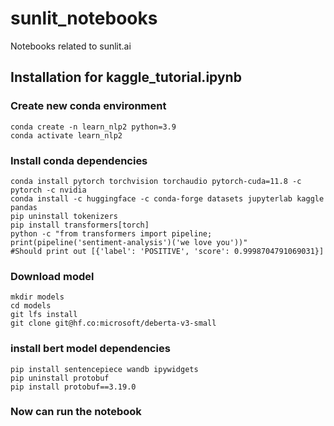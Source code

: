 # sunlit_notebooks
Notebooks related to sunlit.ai

## Installation for kaggle_tutorial.ipynb

### Create new conda environment

```
conda create -n learn_nlp2 python=3.9
conda activate learn_nlp2
```

### Install conda dependencies

```
conda install pytorch torchvision torchaudio pytorch-cuda=11.8 -c pytorch -c nvidia
conda install -c huggingface -c conda-forge datasets jupyterlab kaggle pandas
pip uninstall tokenizers
pip install transformers[torch]
python -c "from transformers import pipeline; print(pipeline('sentiment-analysis')('we love you'))"
#Should print out [{'label': 'POSITIVE', 'score': 0.9998704791069031}]
```

### Download model
```
mkdir models
cd models
git lfs install
git clone git@hf.co:microsoft/deberta-v3-small
```

### install bert model dependencies

```
pip install sentencepiece wandb ipywidgets
pip uninstall protobuf
pip install protobuf==3.19.0
```

### Now can run the notebook
